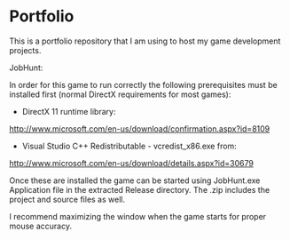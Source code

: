 # Portfolio

This is a portfolio repository that I am using to host my game development projects.

JobHunt:

In order for this game to run correctly the following prerequisites must be installed first (normal DirectX requirements for most games):

- DirectX 11 runtime library:

http://www.microsoft.com/en-us/download/confirmation.aspx?id=8109

- Visual Studio C++ Redistributable - vcredist_x86.exe from:

http://www.microsoft.com/en-us/download/details.aspx?id=30679

Once these are installed the game can be started using JobHunt.exe Application file in the extracted Release directory.   The .zip includes the project and source files as well.  

I recommend maximizing the window when the game starts for proper mouse accuracy. 

